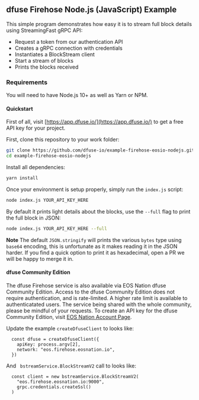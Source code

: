 ## dfuse Firehose Node.js (JavaScript) Example

This simple program demonstrates how easy it is to stream full block details using StreamingFast gRPC
API:

- Request a token from our authentication API
- Creates a gRPC connection with credentials
- Instantiates a BlockStream client
- Start a stream of blocks
- Prints the blocks received

### Requirements

You will need to have Node.js 10+ as well as Yarn or NPM.

#### Quickstart

First of all, visit [https://app.dfuse.io/](https://app.dfuse.io/) to get a free API key for your project.

First, clone this repository to your work folder:

```bash
git clone https://github.com/dfuse-io/example-firehose-eosio-nodejs.git
cd example-firehose-eosio-nodejs
```

Install all dependencies:

```bash
yarn install
```

Once your environment is setup properly, simply run the `index.js` script:

```bash
node index.js YOUR_API_KEY_HERE
```

By default it prints light details about the blocks, use the `--full` flag to
print the full block in JSON:

```bash
node index.js YOUR_API_KEY_HERE --full
```

**Note** The default `JSON.stringify` will prints the various `bytes` type using `base64` encoding, this is unfortunate as it makes reading it in the JSON harder. If you find a quick option to print it as hexadecimal, open a PR we will be happy to merge it in.

#### dfuse Community Edition

The dfuse Firehose service is also available via EOS Nation dfuse Community Edition. Access to the dfuse Community Edition does not require authentication, and is rate-limited. A higher rate limit is available to authenticatated users. The service being shared with the whole community, please be mindful of your requests. To create an API key for the dfuse Community Edition, visit [EOS Nation Account Page](https://account.eosnation.io).

Update the example `createDfuseClient` to looks like:

```
  const dfuse = createDfuseClient({
    apiKey: process.argv[2],
    network: "eos.firehose.eosnation.io",
  })
```

And ` bstreamService.BlockStreamV2` call to looks like:

```
  const client = new bstreamService.BlockStreamV2(
    "eos.firehose.eosnation.io:9000",
    grpc.credentials.createSsl()
  )
```
